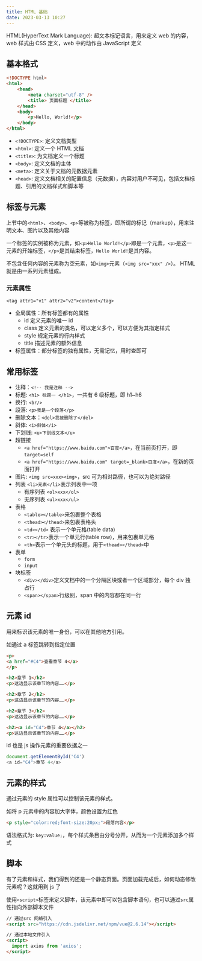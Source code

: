 ```yaml
---
title: HTML 基础
date: 2023-03-13 10:27
---
```


HTML(HyperText Mark Language): 超文本标记语言，用来定义 web 的内容，web 样式由 CSS 定义，web 中的动作由 JavaScript 定义

## 基本格式
```html
<!DOCTYPE html>
<html>
	<head>
    	<meta charset="utf-8" />
      	<title> 页面标题 </title>
    </head>
  	<body>
    	<p>Hello, World!</p>
    </body>
</html>
```
- `<!DOCTYPE>`: 定义文档类型
- `<html>`: 定义一个 HTML 文档
- `<title>`: 为文档定义一个标题
- `<body>`: 定义文档的主体
- `<meta>`: 定义关于文档的元数据元素
- `<head>`: 定义文档相关的配置信息（元数据），内容对用户不可见，包括文档标题、引用的文档样式和脚本等
## 标签与元素
上节中的`<html>`、`<body>`、`<p>`等被称为标签，即所谓的标记（markup），用来注明文本、图片以及其他内容

一个标签的实例被称为元素，如`<p>Hello World!</p>`即是一个元素，`<p>`是这一元素的开始标签，`</p>`是其结束标签，`Hello World!`是其内容。

不包含任何内容的元素称为空元素，如`<img>`元素（`<img src="xxx" />`）。
HTML 就是由一系列元素组成。

### 元素属性

`<tag attr1="v1" attr2="v2">content</tag>`

- 全局属性：所有标签都有的属性
    - id 定义元素的唯一 id
    - class 定义元素的类名，可以定义多个，可以方便为其指定样式
    - style 规定元素的行内样式
    - title 描述元素的额外信息
- 标签属性：部分标签的独有属性，无需记忆，用时查即可

## 常用标签
- 注释：`<!-- 我是注释 -->`
- 标题: `<h1> 标题一 </h1>`，一共有 6 级标题，即 h1~h6
- 换行: `<br/>`
- 段落: `<p>我是一个段落</p>`
- 删除文本：`<del>我被删除了</del>`
- 斜体: `<i>斜体</i>`
- 下划线: `<u>下划线文本</u>`
- 超链接
    - `<a href="https://www.baidu.com">百度</a>`，在当前页打开，即`target=self`
    - `<a href="https://www.baidu.com" target=_blank>百度</a>`，在新的页面打开
- 图片: `<img src=xxx><img>`，src 可为相对路径，也可以为绝对路径
- 列表 `<li>元素</li>`表示列表中一项
    - 有序列表 `<ol>xxx</ol>`
    - 无序列表 `<ul>xxx</ul>`
- 表格
    - `<table></table>`来包裹整个表格
    - `<thead></thead>`来包裹表格头
    - `<td></td>` 表示一个单元格(table data)
    - `<tr></tr>`表示一个单元行(table row)，用来包裹单元格
    - `<th>`表示一个单元头的标题，用于`<thead></thead>`中
- 表单
    - `form`
    - `input`
- 块标签
    -  `<div></div>`定义文档中的一个分隔区块或者一个区域部分，每个 div 独占行
    - `<span></span>`行级别，span 中的内容都在同一行

## 元素 id
用来标识该元素的唯一身份，可以在其他地方引用。

如通过 a 标签跳转到指定位置

```html
<p>
<a href="#C4">查看章节 4</a>
</p>

<h2>章节 1</h2>
<p>这边显示该章节的内容……</p>

<h2>章节 2</h2>
<p>这边显示该章节的内容……</p>

<h2>章节 3</h2>
<p>这边显示该章节的内容……</p>

<h2><a id="C4">章节 4</a></h2>
<p>这边显示该章节的内容……</p>
```

id 也是 js 操作元素的重要依据之一

```javascript
document.getElementById('C4')
<a id=​"C4">​章节 4​</a>​
```

## 元素的样式

通过元素的 style 属性可以控制该元素的样式。

如将 p 元素中的内容加大字体，颜色设置为红色

```html
<p style="color:red;font-size:20px;">段落内容</p>
```

语法格式为: `key:value;`，每个样式条目由分号分开，从而为一个元素添加多个样式

## 脚本
有了元素和样式，我们得到的还是一个静态页面。页面加载完成后，如何动态修改元素呢？这就用到 js 了

使用`<script>`标签来定义脚本，该元素中即可以包含脚本语句，也可以通过`src`属性指向外部脚本文件

```html
// 通过src 网络引入
<script src="https://cdn.jsdelivr.net/npm/vue@2.6.14"></script>

// 通过本地文件引入
<script>
  import axios from 'axios';
</script>
```